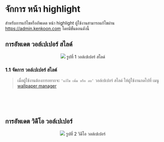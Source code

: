 # จักการ หน้า highlight

สำหรับการแก้ไขหรืออัพเดต หน้า highlight ผู้ใช้งานสามารถแก้ไขผ่าน https://admin.kenkoon.com โดยมีขั้นตอนดังนี้

## การอัพเดต วอล์เปเปอร์ สไลด์

<p align="center" >
<img src=imgs/highlight_page_slider.png >
รูปที่ 1 วอล์เปเปอร์ สไลด์
</p>

### 1.1 จัดการ วอล์เปเปอร์ สไลด์
> เมื่อผู้ใช้งานต้องการอยากจะ `'แก้ไข เพิ่ม หรือ ลบ'`  วอล์เปเปอร์ สไลด์ ให้ผู้ใช้งานกดไปที่ เมนู <a href=/docs/recommend/recommend.md#-3.15-เมนู-wallpaper-manager >wallpaper manager</a></p>

<br/>
<br/>
<br/>

## การอัพเดต วิดีโอ วอล์เปเปอร์ 

<p align="center" >
<img src=imgs/highlight_page_video.png >
รูปที่ 2 วิดีโอ วอล์เปเปอร์
</p>
